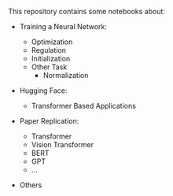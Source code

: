 This repository contains some notebooks about:

* Training a Neural Network:
    * Optimization
    * Regulation
    * Initialization
    * Other Task
        * Normalization

* Hugging Face:
    * Transformer Based Applications

* Paper Replication:
    * Transformer
    * Vision Transformer
    * BERT
    * GPT
    * ...
* Others 

